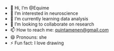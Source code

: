 - 👋 Hi, I’m @Equime
- 👀 I’m interested in neuroscience
- 🌱 I’m currently learning data analysis
- 💞️ I’m looking to collaborate on research
- 📫 How to reach me: quintamenen@gmail.com
- 😄 Pronouns: she
- ⚡ Fun fact: I love drawing

<!---
Equime/Equime is a ✨ special ✨ repository because its `README.md` (this file) appears on your GitHub profile.
You can click the Preview link to take a look at your changes.
--->
